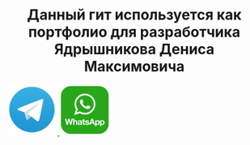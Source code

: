 <div id="header" align="center">
    <h1>Данный гит используется как портфолио для разработчика Ядрышникова Дениса Максимовича</h1>
</div>

<a href="https://t.me/Denkajska" target="_blank">
    <img src="https://raw.githubusercontent.com/Terps489/Terps489/main/telegram_icon.png" alt="Telegram" style="width:100px;height:auto;">
</a>
<a href="https://wa.me/79961248729" target="_blank">
    <img src="https://raw.githubusercontent.com/Terps489/Terps489/main/WhatsApp_icon.png" alt="WhatsApp" style="width:100px;height:auto;">
</a>

